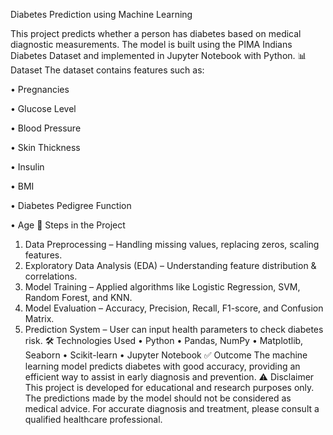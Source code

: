 Diabetes Prediction using Machine Learning

This project predicts whether a person has diabetes based on medical diagnostic measurements. The model is built using the PIMA Indians Diabetes Dataset and implemented in Jupyter Notebook with Python.
📊 Dataset
The dataset contains features such as:

•	Pregnancies

•	Glucose Level

•	Blood Pressure

•	Skin Thickness

•	Insulin

•	BMI

•	Diabetes Pedigree Function

•	Age
🚀 Steps in the Project
1.	Data Preprocessing – Handling missing values, replacing zeros, scaling features.
2.	Exploratory Data Analysis (EDA) – Understanding feature distribution & correlations.
3.	Model Training – Applied algorithms like Logistic Regression, SVM, Random Forest, and KNN.
4.	Model Evaluation – Accuracy, Precision, Recall, F1-score, and Confusion Matrix.
5.	Prediction System – User can input health parameters to check diabetes risk.
🛠️ Technologies Used
•	Python
•	Pandas, NumPy
•	Matplotlib, Seaborn
•	Scikit-learn
•	Jupyter Notebook
✅ Outcome
The machine learning model predicts diabetes with good accuracy, providing an efficient way to assist in early diagnosis and prevention.
⚠️ Disclaimer
This project is developed for educational and research purposes only.
The predictions made by the model should not be considered as medical advice.
For accurate diagnosis and treatment, please consult a qualified healthcare professional.


